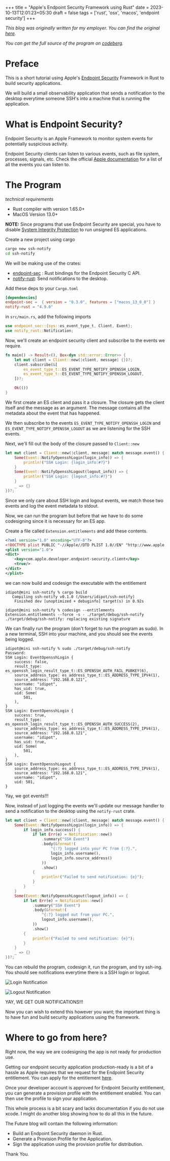 +++
title = "Apple's Endpoint Security Framework using Rust"
date = 2023-10-13T12:01:23+05:30
draft = false
tags = ['rust', 'osx', 'macos', 'endpoint security']
+++

*This blog was originally written for my employer. You can find the original [here](https://blog.subcom.tech/).*

*You can get the full source of the program on [codeberg](https://codeberg.org/evsky/ssh-notify).*

# Preface

This is a short tutorial using Apple's [Endpoint Security](https://developer.apple.com/documentation/endpointsecurity) Framework in Rust to build security applications.

We will build a small observability application that sends a notification to the desktop everytime someone SSH's into a machine that is running the application. 


# What is Endpoint Security? 

Endpoint Security is an Apple Framework to monitor system events for potentially suspicious activity. 

Endpoint Security clients can listen to various events, such as file system, processes, signals, etc. 
Check the official [Apple documentation](https://developer.apple.com/documentation/endpointsecurity/es_event_type_t) for a list of all the events you can listen to.

# The Program

*technical requirements*

- Rust compiler with version 1.65.0+
- MacOS Version 13.0+

**NOTE:**
Since programs that use Endpoint Security are special, you have to disable [System Integrity Protection](https://support.intego.com/hc/en-us/articles/115003523252-How-to-Disable-System-Integrity-Protection-SIP-) to run unsigned ES applications. 

Create a new project using cargo
```sh
cargo new ssh-notify
cd ssh-notify
```

We will be making use of the crates: 
- [endpoint-sec](https://crates.io/crates/endpoint-sec) : Rust bindings for the Endpoint Security C API.
- [notify-rust](https://crates.io/crates/notify-rust): Send notifications to the desktop.

Add these deps to your `Cargo.toml`
```toml
[dependencies]
endpoint-sec =  { version = "0.3.0", features = ["macos_13_0_0"] }
notify-rust = "4.9.0"
```


in `src/main.rs`, add the following imports

```rs
use endpoint_sec::{sys::es_event_type_t, Client, Event};
use notify_rust::Notification;
```

Now, we'll create an endpoint security client and subscribe to the events we require.

```rs
fn main() -> Result<(), Box<dyn std::error::Error>> {
    let mut client = Client::new(|client, message| {})?;
    client.subscribe(&[
        es_event_type_t::ES_EVENT_TYPE_NOTIFY_OPENSSH_LOGIN,
        es_event_type_t::ES_EVENT_TYPE_NOTIFY_OPENSSH_LOGOUT,
    ])?;

    Ok(())
}
```

We first create an ES client and pass it a closure. The closure gets the client itself and the message as an argument. The message contains all the metadata about the event that has happened.

We then subscribe to the events `ES_EVENT_TYPE_NOTIFY_OPENSSH_LOGIN` and `ES_EVENT_TYPE_NOTIFY_OPENSSH_LOGOUT` as we are listening for the SSH events.


Next, we'll fill out the body of the closure passed to `Client::new`
```rs
let mut client = Client::new(|client, message| match message.event() {
    Some(Event::NotifyOpensshLogin(login_info)) => {
        println!("SSH Login: {login_info:#?}")
    }
    Some(Event::NotifyOpensshLogout(logout_info)) => {
        println!("SSH Login: {logout_info:#?}")
    }
    _ => {}
})?;

```

Since we only care about SSH login and logout events, we match those two events and log the event metadata to stdout.

Now, we can run the program but before that we have to do some codesigning since it is necessary for an ES app.

Create a file called `Extension.entitlements` and add these contents.
```xml
<?xml version="1.0" encoding="UTF-8"?>
<!DOCTYPE plist PUBLIC "-//Apple//DTD PLIST 1.0//EN" "http://www.apple.com/DTDs/PropertyList-1.0.dtd">
<plist version="1.0">
<dict>
	<key>com.apple.developer.endpoint-security.client</key>
	<true/>
</dict>
</plist>
```

we can now build and codesign the executable with the entitlement
```console
idipot@mini ssh-notify % cargo build
   Compiling ssh-notify v0.1.0 (/Users/idipot/ssh-notify)
    Finished dev [unoptimized + debuginfo] target(s) in 0.92s

idipot@mini ssh-notify % codesign --entitlements Extension.entitlements --force -s - ./target/debug/ssh-notify
./target/debug/ssh-notify: replacing existing signature

```

We can finally run the program (don't forget to run the program as sudo). In a new terminal, SSH into your machine, and you should see the events being logged.

```console
idipot@mini ssh-notify % sudo ./target/debug/ssh-notify
Password:
SSH Login: EventOpensshLogin {
    success: false,
    result_type: es_openssh_login_result_type_t::ES_OPENSSH_AUTH_FAIL_PUBKEY(6),
    source_address_type: es_address_type_t::ES_ADDRESS_TYPE_IPV4(1),
    source_address: "192.168.0.121",
    username: "idipot",
    has_uid: true,
    uid: Some(
        501,
    ),
}
SSH Login: EventOpensshLogin {
    success: true,
    result_type: es_openssh_login_result_type_t::ES_OPENSSH_AUTH_SUCCESS(2),
    source_address_type: es_address_type_t::ES_ADDRESS_TYPE_IPV4(1),
    source_address: "192.168.0.121",
    username: "idipot",
    has_uid: true,
    uid: Some(
        501,
    ),
}
SSH Login: EventOpensshLogout {
    source_address_type: es_address_type_t::ES_ADDRESS_TYPE_IPV4(1),
    source_address: "192.168.0.121",
    username: "idipot",
    uid: 501,
}
```

Yay, we got events!!!

Now, instead of just logging the events we'll update our message handler to send a notification to the desktop using the `notify-rust` crate.

```rs
let mut client = Client::new(|client, message| match message.event() {
    Some(Event::NotifyOpensshLogin(login_info)) => {
        if login_info.success() {
            if let Err(e) = Notification::new()
                .summary("SSH Event")
                .body(&format!(
                    "{:?} logged into your PC from {:?}.",
                    login_info.username(),
                    login_info.source_address()
                ))
                .show()
            {
                println!("Failed to send notification: {e}");
            }
        }
    }
    Some(Event::NotifyOpensshLogout(logout_info)) => {
        if let Err(e) = Notification::new()
            .summary("SSH Event")
            .body(&format!(
                "{:?} logged out from your PC.",
                logout_info.username(),
            ))
            .show()
        {
            println!("Failed to send notification: {e}");
        }
    }
    _ => {}
})?;
```

You can rebuild the program, codesign it, run the program, and try ssh-ing. You should see notifications everytime there is a SSH login or logout.

![Login Notification](/es_rust1/login.png)

![Logout Notification](/es_rust1/logout.png)


YAY, WE GET OUR NOTIFICATIONS!!!

Now you can wish to extend this however you want; the important thing is to have fun and build security applications using the framework.

# Where to go from here?

Right now, the way we are codesigning the app is not ready for production use. 

Getting our endpoint security application production-ready is a bit of a hassle as Apple requires that we request for the Endpoint Security entitlement. You can apply for the entitlement [here](https://developer.apple.com/contact/request/system-extension/).

Once your developer account is approved for Endpoint Security entitlement, you can generate a provision profile with the entitlement enabled. You can then use the profile to sign your application.

This whole process is a bit scary and lacks documentation if you do not use xcode. I might do another blog showing how to do all this in the future.

The Future blog will contain the following information:

- Build an Endpoint Security daemon in Rust.
- Generate a Provision Profile for the Application. 
- Sign the application using the provision profile for distribution. 


Thank You.

